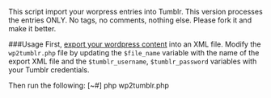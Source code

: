 This script import your worpress entries into Tumblr. This version processes the entries ONLY. No tags, no comments, nothing else. Please fork it and make it better.

###Usage
First, [export your wordpress content](http://en.support.wordpress.com/export/) into an XML file. Modify the ` wp2tumblr.php ` file by updating the ` $file_name ` variable with the name of the export XML file and the ` $tumblr_username `, ` $tumblr_password ` variables with your Tumblr credentials.

Then run the following:
    [~#] php wp2tumblr.php
